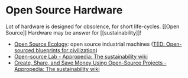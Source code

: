 # Open Source Hardware


Lot of hardware is designed for obsolence, for short life-cycles. [[Open Source]] Hardware may be answer for [[sustainability]]!

- [Open Source Ecology](https://www.opensourceecology.org/): open source industrial machines ([TED: Open-sourced blueprints for civilization](https://www.ted.com/talks/marcin_jakubowski_open_sourced_blueprints_for_civilization#t-220106))
- [Open-source Lab - Appropedia: The sustainability wiki](https://www.appropedia.org/Open-source_Lab)  
- [Create, Share, and Save Money Using Open-Source Projects - Appropedia: The sustainability wiki](https://www.appropedia.org/Create,_Share,_and_Save_Money_Using_Open-Source_Projects#3._Making_and_Sharing_Digital_Photographs,_Open_Source_Camera)  